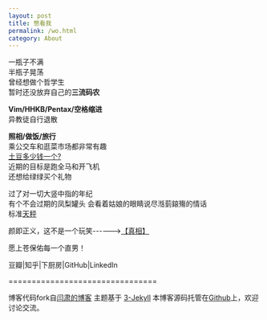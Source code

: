 ```yaml
---
layout: post
title: 憋看我
permalink: /wo.html
category: About
---
```


一瓶子不满  
半瓶子晃荡  
曾经想做个哲学生  
暂时还没放弃自己的**三流码农**  

**Vim/HHKB/Pentax/空格缩进**  
异教徒自行退散

**照相/做饭/旅行**  
乘公交车和逛菜市场都非常有趣  
[土豆多少钱一个?](http://music.163.com/#/song?id=95811)  
近期的目标是跑全马和开飞机  
还想给绿绿买个礼物

过了对一切大竖中指的年纪  
有个不会过期的凤梨罐头
会看着姑娘的眼睛说尽湉菿鎄殤的情话  
标准[天秤](http://baike.baidu.com/view/17387.htm)

颜即正义，这不是一个玩笑------><a href="#" id="noNew" onClick="toggle('hiddenImg')">【真相】</a>

愿上苍保佑每一个直男！

豆瓣\|知乎\|下厨房\|GitHub\|LinkedIn

================================

博客代码fork自[闫肃的博客](https://github.com/suyan/suyan.github.io)
主题基于 [3-Jekyll](https://github.com/P233/3-Jekyll) 
本博客源码托管在[Github](https://github.com/ecsys/ecsys.github.io)上，欢迎讨论交流。
